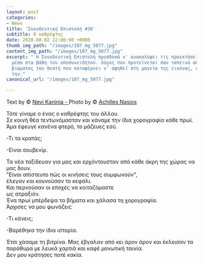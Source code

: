 ```yaml
---
layout: post
categories:
- News
title: 'Συνοδευτική Επιστολή #36'
subtitle: Ο καθρέφτης
date: 2020-08-02 22:00:00 +0000
thumb_img_path: "/images/107_mg_5077.jpg"
content_img_path: "/images/107_mg_5077.jpg"
excerpt: " Η Συνοδευτική Επιστολή προσδοκά ν' ανακαλύψει τις προεκτάσεις της εικόνας
  μέσα στα βάθη του υποσυνειδήτου. Λόγος που προτείνεται σαν ταπεινό απαύγασμα του
  βιώματος του θεατή που καταφέρνει ν’ αφηθεί στη μαγεία της εικόνας, επαναδημιουργώντας
  την."
canonical_url: "/images/107_mg_5077.jpg"

---
```

Text by © <a href="https://www.facebook.com/nevi.kaninia" target="blank">Nevi Kaninia - </a>Photo by © <a href="https://anikon.org/" target="blank">Achilles Nasios</a>

Τότε γίναμε ο ένας ο καθρέφτης του άλλου.  
Σε κοινή θέα τεντωνόμασταν και κάναμε την ίδια χορογραφία κάθε πρωί.  
Άμα έφευγε κανένα φτερό, το μάζευες εσύ.

\-Τι τα κρατάς;

\-Είναι σουβενίρ.

Τα νέα ταξίδευαν για μας και ερχόντουσταν από κάθε άκρη της χώρας να μας δουν.  
"Eίναι απίστευτο πώς οι κινήσεις τους συμφωνούν",  
έλεγαν και κουνούσαν το κεφάλι.  
Και περνούσαν οι εποχές να κοιταζόμαστε  
ως ατραξιόν.  
Ένα πρωί μπέρδεψα τα βήματα και χάλασα τη χορογραφία.  
Άρχισες να μου φωνάζεις

\-Τι κάνεις;

\-Βαρέθηκα την ίδια ιστορία.

Έτσι χάσαμε τη βιτρίνα. Μας έβγαλαν από κει άρον άρον και έκλεισαν τα παράθυρα με λευκά χαρτιά και καφέ μονωτική ταινία.  
Δεν μου κράτησες ποτέ κακία.